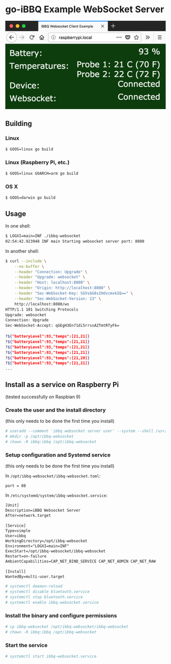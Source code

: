# go-iBBQ Example WebSocket Server

![Screenshot](./screenshot.png)

## Building

### Linux

```bash
$ GOOS=linux go build
```

### Linux (Raspberry Pi, etc.)

```bash
$ GOOS=linux GOARCH=arm go build
```

### OS X

```bash
$ GOOS=darwin go build
```

## Usage

In one shell:

```bash
$ LOGXI=main=INF ./ibbq-websocket
02:54:42.923948 INF main Starting websocket server port: 8080
```

In another shell:

```bash
$ curl --include \
    --no-buffer \
    --header "Connection: Upgrade" \
    --header "Upgrade: websocket" \
    --header "Host: localhost:8080" \
    --header "Origin: http://localhost:8080" \
    --header "Sec-WebSocket-Key: SGVsbG8sIHdvcmxkIQ==" \
    --header "Sec-WebSocket-Version: 13" \
    http://localhost:8080/ws
HTTP/1.1 101 Switching Protocols
Upgrade: websocket
Connection: Upgrade
Sec-WebSocket-Accept: qGEgH3En71di5rrssAZTmtRTyFk=

?${"batteryLevel":93,"temps":[21,21]}
?${"batteryLevel":93,"temps":[21,21]}
?${"batteryLevel":93,"temps":[21,21]}
?${"batteryLevel":93,"temps":[21,21]}
?${"batteryLevel":93,"temps":[21,20]}
?${"batteryLevel":93,"temps":[21,21]}
...
```

## Install as a service on Raspberry Pi

(tested successfully on Raspbian 9)

### Create the user and the install directory

(this only needs to be done the first time you install)

```bash
# useradd --comment 'ibbq websocket server user' --system --shell /usr/sbin/nologin ibbq
# mkdir -p /opt/ibbq-websocket
# chown -R ibbq:ibbq /opt/ibbq-websocket
```

### Setup configuration and Systemd service

(this only needs to be done the first time you install)

In `/opt/ibbq-websocket/ibbq-websocket.toml`:
```
port = 80
```

In `/etc/systemd/system/ibbq-websocket.service`:
```
[Unit]
Description=iBBQ Websocket Server
After=network.target

[Service]
Type=simple
User=ibbq
WorkingDirectory=/opt/ibbq-websocket
Environment="LOGXI=main=INF"
ExecStart=/opt/ibbq-websocket/ibbq-websocket
Restart=on-failure
AmbientCapabilities=CAP_NET_BIND_SERVICE CAP_NET_ADMIN CAP_NET_RAW

[Install]
WantedBy=multi-user.target
```

```bash
# systemctl daemon-reload
# systemctl disable bluetooth.service
# systemctl stop bluetooth.service
# systemctl enable ibbq-websocket.service
```

### Install the binary and configure permissions

```bash
# cp ibbq-websocket /opt/ibbq-websocket/ibbq-websocket
# chown -R ibbq:ibbq /opt/ibbq-websocket
```

### Start the service

```bash
# systemctl start ibbq-websocket.service
```
